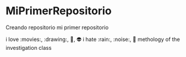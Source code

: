 # MiPrimerRepositorio
Creando repositorio
mi primer repositorio

i love :movies:, :drawing:, :japan:, :alien:
i hate :rain:, :noise:, :camera_flash:
methology of the investigation class 
